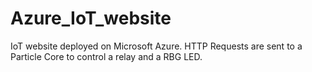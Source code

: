 # Azure_IoT_website
IoT website deployed on Microsoft Azure. HTTP Requests are sent to a Particle Core to control a relay and a RBG LED.
